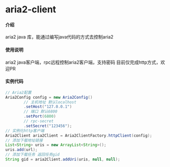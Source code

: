 # aria2-client

#### 介绍
aria2 java 库，能通过编写java代码的方式去控制aria2


#### 使用说明

aria2 java客户端，rpc远程控制aria2客户端，支持密码
目前仅完成http方式，欢迎PR

#### 实例代码

```java
// Aria2配置
Aria2Config config = new Aria2Config()
        // 主机地址 默认localhost
        .setHost("127.0.0.1")
        // 端口 默认6800
        .setPort(6800)
        // rpc-secret
        .setSecret("123456");
// 实例化http客户端
Aria2Client aria2Client = Aria2ClientFactory.httpClient(config);
// 添加下载地址链接
List<String> uris = new ArrayList<String>();
uris.add(url);
// 添加下载任务 返回任务gid
String gid = aria2Client.addUri(uris, null, null);
```
